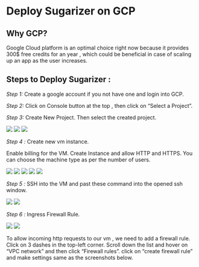 # Deploy Sugarizer on GCP

## Why GCP?

Google Cloud platform is an optimal choice right now because it provides 300$ free credits for an year , which could be beneficial in case of scaling up an app as the user increases.

## Steps to Deploy Sugarizer :

*Step 1:* Create a google account if you not have one and login into GCP.

*Step 2:* Click on Console button at the top , then click on “Select a Project”.

*Step 3:* Create New Project. Then select the created project.

![](./1.png)
![](./2.png)
![](./3.png)

*Step 4 :* Create new vm instance.

Enable billing for the VM. Create Instance and allow HTTP and HTTPS. You can choose the machine type as per the number of users.

![](./4.png)
![](./5.png)
![](./6.png)
![](./7.png)
![](./8.png)

*Step 5 :* SSH into the VM and past these command into the opened ssh window.

![](./9.png)
![](./10.png)


*Step 6 :* Ingress Firewall Rule.

![](./9.png)
![](./10.png)


To allow incoming http requests to our vm , we need to add a firewall rule. Click on 3 dashes in the top-left corner. Scroll down the list and  hover on “VPC network” and then click “Firewall rules”. click on “create firewall rule” and make settings same as the screenshots below.

